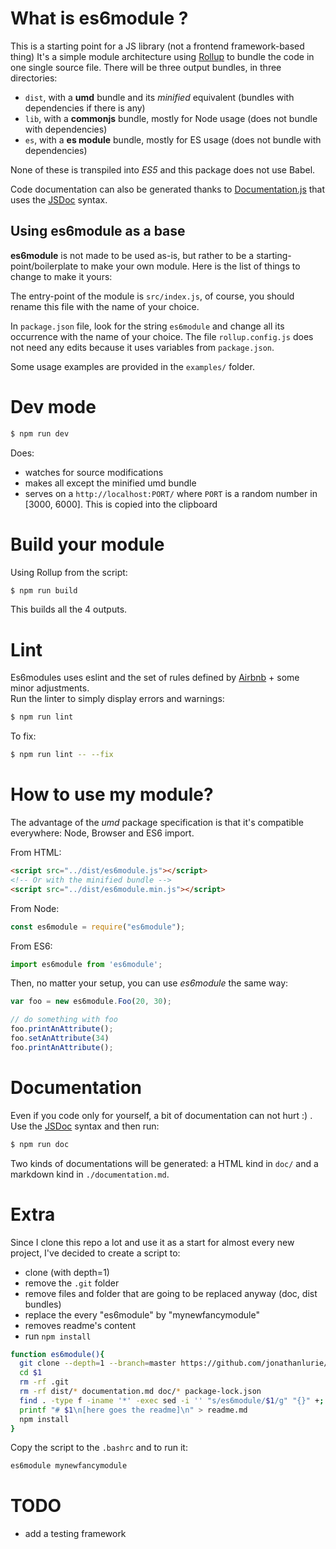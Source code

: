 # What is es6module ?
This is a starting point for a JS library (not a frontend framework-based thing)
It's a simple module architecture using [Rollup](http://rollupjs.org) to bundle the code in one single source file. There will be three output bundles, in three directories:
- `dist`, with a **umd** bundle and its *minified* equivalent (bundles with dependencies if there is any)
- `lib`, with a **commonjs** bundle, mostly for Node usage (does not bundle with dependencies)
- `es`, with a **es module** bundle, mostly for ES usage (does not bundle with dependencies)

None of these is transpiled into *ES5* and this package does not use Babel.

Code documentation can also be generated thanks to [Documentation.js](http://documentation.js.org/) that uses the [JSDoc](http://usejsdoc.org/) syntax.

## Using es6module as a base
**es6module** is not made to be used as-is, but rather to be a starting-point/boilerplate to make your own module. Here is the list of things to change to make it yours:

The entry-point of the module is `src/index.js`, of course, you should rename this file with the name of your choice.

In `package.json` file, look for the string `es6module` and change all its occurrence with the name of your choice. The file `rollup.config.js` does not need any edits because it uses variables from `package.json`.

Some usage examples are provided in the `examples/` folder.

# Dev mode
```bash
$ npm run dev
```
Does:
- watches for source modifications
- makes all except the minified umd bundle
- serves on a `http://localhost:PORT/` where `PORT` is a random number in [3000, 6000]. This is copied into the clipboard

# Build your module
Using Rollup from the script:  
```bash
$ npm run build
```
This builds all the 4 outputs.

# Lint
Es6modules uses eslint and the set of rules defined by [Airbnb](https://github.com/airbnb/javascript) + some minor adjustments.  
Run the linter to simply display errors and warnings:
```bash
$ npm run lint
```

To fix:
```bash
$ npm run lint -- --fix
```

# How to use my module?
The advantage of the *umd* package specification is that it's compatible everywhere: Node, Browser and ES6 import.

From HTML:
```html
<script src="../dist/es6module.js"></script>
<!-- Or with the minified bundle -->
<script src="../dist/es6module.min.js"></script>
```

From Node:
```js
const es6module = require("es6module");
```

From ES6:
```js
import es6module from 'es6module';
```

Then, no matter your setup, you can use *es6module* the same way:
```js
var foo = new es6module.Foo(20, 30);

// do something with foo
foo.printAnAttribute();
foo.setAnAttribute(34)
foo.printAnAttribute();
```

# Documentation
Even if you code only for yourself, a bit of documentation can not hurt :) .  
Use the [JSDoc](http://usejsdoc.org/) syntax and then run:  
```bash
$ npm run doc
```
Two kinds of documentations will be generated: a HTML kind in `doc/` and a markdown kind in `./documentation.md`.

# Extra
Since I clone this repo a lot and use it as a start for almost every new project, I've decided to create a script to:
- clone (with depth=1)
- remove the `.git` folder
- remove files and folder that are going to be replaced anyway (doc, dist bundles)
- replace the every "es6module" by "mynewfancymodule"
- removes readme's content
- run `npm install`

```bash
function es6module(){
  git clone --depth=1 --branch=master https://github.com/jonathanlurie/es6module.git  $1
  cd $1
  rm -rf .git
  rm -rf dist/* documentation.md doc/* package-lock.json
  find . -type f -iname '*' -exec sed -i '' "s/es6module/$1/g" "{}" +;
  printf "# $1\n[here goes the readme]\n" > readme.md
  npm install
}
```

Copy the script to the `.bashrc` and to run it:
```bash
es6module mynewfancymodule
```

# TODO
- add a testing framework
